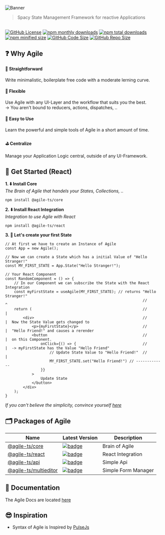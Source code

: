  <img src="https://agile-ts.org/img/header_background.svg" alt="Banner">
 
 > Spacy State Management Framework for reactive Applications
 
 <br />

 <a href="https://github.com/agile-ts/agile">
  <img src="https://img.shields.io/github/license/agile-ts/agile.svg" alt="GitHub License"></a>
<a href="https://npm.im/@agile-ts/core">
  <img src="https://img.shields.io/npm/dm/@agile-ts/core.svg" alt="npm monthly downloads"></a>
<a href="https://npm.im/@agile-ts/core">
  <img src="https://img.shields.io/npm/dt/@agile-ts/core.svg" alt="npm total downloads"></a>
<a href="https://npm.im/@agile-ts/core">
  <img src="https://img.shields.io/bundlephobia/min/@agile-ts/core.svg" alt="npm minified size"></a>
<a href="https://github.com/agile-ts/agile">
  <img src="https://img.shields.io/github/languages/code-size/agile-ts/agile.svg" alt="GitHub Code Size"></a>
<a href="https://github.com/agile-ts/agile">
  <img src="https://img.shields.io/github/repo-size/agile-ts/agile.svg" alt="GitHub Repo Size"></a>
  
## ❓ Why Agile

#### 🚅 Straightforward
Write minimalistic, boilerplate free code with a moderate lerning curve.

#### 🤸‍ Flexible
Use Agile with any UI-Layer and the workflow that suits you the best. <br />
-> You aren't bound to reducers, actions, dispatches, ..

#### 🎯 Easy to Use
Learn the powerful and simple tools of Agile in a short amount of time.

#### ⛳️ Centralize
Manage your Application Logic central, outside of any UI-Framework.

## 🚀 Get Started (React)

**1. ⬇️ Install Core** <br />
_The Brain of Agile that handels your States, Collections, .._
```
npm install @agile-ts/core
```

**2. ⬇️ Install React Integration** <br />
_Integration to use Agile with React_
```
npm install @agile-ts/react
```

**3. 🎲 Let's create your first State** <br />
```tsx
// At first we have to create an Instance of Agile
const App = new Agile();

// Now we can create a State which has a initial Value of "Hello Stranger!"
const MY_FIRST_STATE = App.State("Hello Stranger!");

// Your React Component
const RandomComponent = () => {
    // In our Component we can subscribe the State with the React Integration
    const myFirstState = useAgile(MY_FIRST_STATE); // returns "Hello Stranger!"
                                                              //       ^
    return (                                                  //       |
        <div>                                                 //       |  Now the State Value gets changed to
            <p>{myFirstState}</p>                             //       |  "Hello Friend!" and causes a rerender 
            <button                                           //       |  on this Component.
                onClick={() => {                              //       |  -> myFirstState has the Value "Hello Friend"
                    // Update State Value to "Hello Friend!"  //       |
                    MY_FIRST_STATE.set("Hello Friend!") // -------------
                }}
            >
                Update State
            </button>
        </div>
    );
}
```
_If you can't believe the simplicity, convince yourself [here](https://codesandbox.io/s/agilets-first-state-f12cz?file=/src/RandomComponent.js)_


## 🗂 Packages of Agile
| Name                                                                     |                                                                               Latest Version                                                                                | Description                               |
| ------------------------------------------------------------------------ | --------------------------------------------------------------------------------------------------------------------------------------------------------------------------- | ----------------------------------------- |
| [@agile-ts/core](/packages/core)                                         |               [![badge](https://img.shields.io/npm/v/@agile-ts/core.svg?style=flat-square)](https://www.npmjs.com/package/@agile-ts/core)                                   | Brain of Agile                            |
| [@agile-ts/react](/packages/react)                                       |               [![badge](https://img.shields.io/npm/v/@agile-ts/react.svg?style=flat-square)](https://www.npmjs.com/package/@agile-ts/react)                                 | React Integration                         |
| [@agile-ts/api](/packages/api)                                           |               [![badge](https://img.shields.io/npm/v/@agile-ts/api.svg?style=flat-square)](https://www.npmjs.com/package/@agile-ts/api)                                     | Simple Api                                |
| [@agile-ts/multieditor](/packages/multieditor)                           |               [![badge](https://img.shields.io/npm/v/@agile-ts/multieditor.svg?style=flat-square)](https://www.npmjs.com/package/@agile-ts/multieditor)                     | Simple Form Manager                       |

## 📄 Documentation
The Agile Docs are located [here](https://agile-ts.org/docs/)


## 😎 Inspiration
- Syntax of Agile is Inspired by [PulseJs](https://github.com/pulse-framework/pulse)
